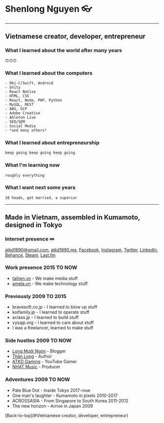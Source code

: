 # Shenlong Nguyen 👓

---

## Vietnamese creator, developer, entrepreneur

### What I learned about the world after many years
```
🙃🙃🙃
```

### What I learned about the computers
```
- Obj-C/Swift, Android
- Unity
- React Native
- HTML, CSS
- React, Node, PHP, Python
- MySQL, REST
- AWS, GCP
- Adobe Creative
- Ableton Live
- SEO/SEM
- Social Media
- *and many others*
```

### What I learned about entrepreneurship
```
keep going keep going keep going
```

### What I'm learning now
```
roughly everything
```

### What I want next some years
```
10 heads, get married, a supercar
```

---

## Made in Vietnam, assembled in Kumamoto, designed in Tokyo

### Internet presence ∞
[atkd1890@gmail.com](mailto:atkd1890@gmail.com), [atkd1890.me](https://atkd1890.me), [Facebook](https://fb.me/atkd1890), [Instagram](https://instagram.com/atkd1890), [Twitter](https://twitter.com/atkd1890), [LinkedIn](https://linkedin.com/in/atkd1890), [Behance](https://behance.net/atkd1890), [Steam](https://steamcommunity.com/id/atkd1890), [Last.fm](https://last.fm/user/atkd1890)

### Work presence 2015 TO NOW
- [taihen.vn](https://taihen.vn) - We make media stuff
- [amela.vn](https://amela.vn) - We make technology stuff

### Previously 2009 TO 2015
- bravesoft.co.jp -  I learned to blow up stuff
- koifamily.jp - I learned to operate stuff
- aclass.jp - I learned to build stuff
- vysajp.org - I learned to care about stuff
- I was a freelancer, learned to make stuff

### Side hustles 2009 TO NOW
- [Long Mười Ngón](https://fb.me/atkdvlog) - Blogger
- [Thần Long](https://fb.me/atkdfic) - Author
- [ATKD Gaming](https://fb.me/atkdgame) - YouTube Gamer
- [NHAT Music](https://fb.me/atkdmix) - Producer

### Adventures 2009 TO NOW
- Pale Blue Dot - Inside Tokyo 2017-now
- One man's laughter - Kumamoto in pixels 2010-2017
- ACROSSASIA - From Singapore to South Korea 2011-2012
- The new horizon - Arrive in Japan 2009

[Back-to-top](#Vietnamese creator, developer, entrepreneur)
